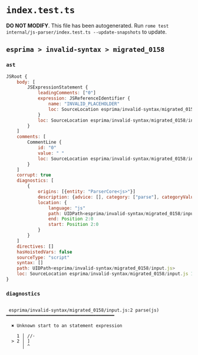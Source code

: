 # `index.test.ts`

**DO NOT MODIFY**. This file has been autogenerated. Run `rome test internal/js-parser/index.test.ts --update-snapshots` to update.

## `esprima > invalid-syntax > migrated_0158`

### `ast`

```javascript
JSRoot {
	body: [
		JSExpressionStatement {
			leadingComments: ["0"]
			expression: JSReferenceIdentifier {
				name: "INVALID_PLACEHOLDER"
				loc: SourceLocation esprima/invalid-syntax/migrated_0158/input.js 2:0-2:1
			}
			loc: SourceLocation esprima/invalid-syntax/migrated_0158/input.js 2:0-2:1
		}
	]
	comments: [
		CommentLine {
			id: "0"
			value: " "
			loc: SourceLocation esprima/invalid-syntax/migrated_0158/input.js 1:0-1:3
		}
	]
	corrupt: true
	diagnostics: [
		{
			origins: [{entity: "ParserCore<js>"}]
			description: {advice: [], category: ["parse"], categoryValue: "js", message: [RAW_MARKUP {value: "Unknown start to an "}, "statement expression"]}
			location: {
				language: "js"
				path: UIDPath<esprima/invalid-syntax/migrated_0158/input.js>
				end: Position 2:0
				start: Position 2:0
			}
		}
	]
	directives: []
	hasHoistedVars: false
	sourceType: "script"
	syntax: []
	path: UIDPath<esprima/invalid-syntax/migrated_0158/input.js>
	loc: SourceLocation esprima/invalid-syntax/migrated_0158/input.js 1:0-3:0
}
```

### `diagnostics`

```

 esprima/invalid-syntax/migrated_0158/input.js:2 parse(js) ━━━━━━━━━━━━━━━━━━━━━━━━━━━━━━━━━━━━━━━━━

  ✖ Unknown start to an statement expression

    1 │ //·
  > 2 │ ]
      │ ^


```
